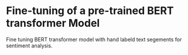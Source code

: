 # Fine-tuning of a pre-trained BERT transformer Model
Fine tuning BERT transformer model with hand labeld text segements for sentiment analysis.
